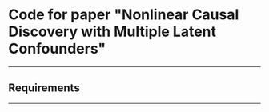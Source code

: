# Code for paper "Nonlinear Causal Discovery with Multiple Latent Confounders"

---

## Requirements

---

